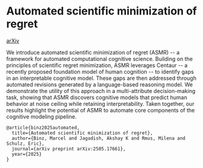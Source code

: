 # Automated scientific minimization of regret

[arXiv](https://arxiv.org/abs/2505.17661)


We introduce automated scientific minimization of regret (ASMR) -- a framework for automated computational cognitive science. Building on the principles of scientific regret minimization, ASMR leverages Centaur -- a recently proposed foundation model of human cognition -- to identify gaps in an interpretable cognitive model. These gaps are then addressed through automated revisions generated by a language-based reasoning model. We demonstrate the utility of this approach in a multi-attribute decision-making task, showing that ASMR discovers cognitive models that predict human behavior at noise ceiling while retaining interpretability. Taken together, our results highlight the potential of ASMR to automate core components of the cognitive modeling pipeline.

```
@article{binz2025automated,
  title={Automated scientific minimization of regret},
  author={Binz, Marcel and Jagadish, Akshay K and Rmus, Milena and Schulz, Eric},
  journal={arXiv preprint arXiv:2505.17661},
  year={2025}
}
```
